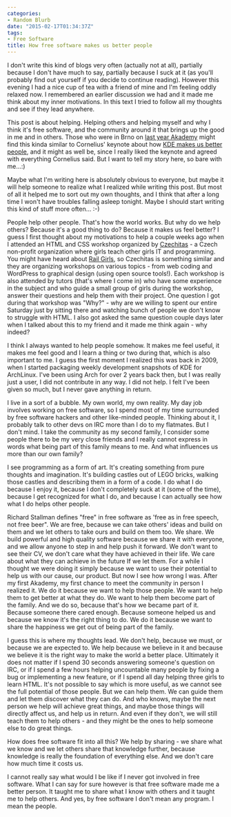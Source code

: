 ```yaml
---
categories:
- Random Blurb
date: "2015-02-17T01:34:37Z"
tags:
- Free Software
title: How free software makes us better people
---
```


I don't write this kind of blogs very often (actually not at all), partially because I don't have much to say, partially because I suck at it (as you'll probably find out yourself if you decide to continue reading). However this evening I had a nice cup of tea with a friend of mine and I'm feeling oddly relaxed now. I remembered an earlier discussion we had and it made me think about my inner motivations. In this text I tried to follow all my thoughts and see if they lead anywhere.

This post is about helping. Helping others and helping myself and why I think it's free software, and the community around it that brings up the good in me and in others. Those who were in Brno on [last year Akademy](http://akademy.kde.org/2014) might find this kinda similar to Cornelius' keynote about how [KDE makes us better people](https://conf.kde.org/en/Akademy2014/public/events/179), and it might as well be, since I really liked the keynote and agreed with everything Cornelius said. But I want to tell my story here, so bare with me...:)

Maybe what I'm writing here is absolutely obvious to everyone, but maybe it will help someone to realize what I realized while writing this post. But most of all it helped me to sort out my own thoughts, and I think that after a long time I won't have troubles falling asleep tonight. Maybe I should start writing this kind of stuff more often... :-)

People help other people. That's how the world works. But why do we help others? Because it's a good thing to do? Because it makes us feel better? I guess I first thought about my motivations to help a couple weeks ago when I attended an HTML and CSS workshop organized by [Czechitas](http://www.czechitas.cz/) - a Czech non-profit organization where girls teach other girls IT and programming. You might have heard about [Rail Girls](http://railsgirls.com/), so Czechitas is something similar and they are organizing workshops on various topics - from web coding and WordPress to graphical design (using open source tools!). Each workshop is also attended by tutors (that's where I come in) who have some experience in the subject and who guide a small group of girls during the workshop, answer their questions and help them with their project. One question I got during that workshop was "Why?" - why are we willing to spent our entire Saturday just by sitting there and watching bunch of people we don't know to struggle with HTML. I also got asked the same question couple days later when I talked about this to my friend and it made me think again - why indeed?

I think I always wanted to help people somehow. It makes me feel useful, it makes me feel good and I learn a thing or two during that, which is also important to me. I guess the first moment I realized this was back in 2009, when I started packaging weekly development snapshots of KDE for ArchLinux. I've been using Arch for over 2 years back then, but I was really just a user, I did not contribute in any way. I did not help. I felt I've been given so much, but I never gave anything in return.

I live in a sort of a bubble. My own world, my own reality. My day job involves working on free software, so I spend most of my time surrounded by free software hackers and other like-minded people. Thinking about it, I probably talk to other devs on IRC more than I do to my flatmates. But I don't mind. I take the community as my second family, I consider some people there to be my very close friends and I really cannot express in words what being part of this family means to me. And what influences us more than our own family?

I see programming as a form of art. It's creating something from pure thoughts and imagination. It's building castles out of LEGO bricks, walking those castles and describing them in a form of a code. I do what I do because I enjoy it, because I don't completely suck at it (some of the time), because I get recognized for what I do, and because I can actually see how what I do helps other people.

Richard Stallman defines "free" in free software as 'free as in free speech, not free beer". We are free, because we can take others' ideas and build on them and we let others to take ours and build on them too. We share. We build powerful and high quality software because we share it with everyone, and we allow anyone to step in and help push it forward. We don't want to see their CV, we don't care what they have achieved in their life. We care about what they can achieve in the future If we let them. For a while I thought we were doing it simply because we want to use their potential to help us with our cause, our product. But now I see how wrong I was. After my first Akademy, my first chance to meet the community in person I realized it. We do it because we want to help those people. We want to help them to get better at what they do. We want to help them become part of the family. And we do so, because that's how we became part of it. Because someone there cared enough. Because someone helped us and because we know it's the right thing to do. We do it because we want to share the happiness we get out of being part of the family.

I guess this is where my thoughts lead. We don't help, because we must, or because we are expected to. We help because we believe in it and because we believe it is the right way to make the world a better place. Ultimately it does not matter if I spend 30 seconds answering someone's question on IRC, or if I spend a few hours helping uncountable many people by fixing a bug or implementing a new feature, or if I spend all day helping three girls to learn HTML. It's not possible to say which is more useful, as we cannot see the full potential of those people. But we can help them. We can guide them and let them discover what they can do. And who knows, maybe the next person we help will achieve great things, and maybe those things will directly affect us, and help us in return. And even if they don't, we will still teach them to help others - and they might be the ones to help someone else to do great things.

How does free software fit into all this? We help by sharing - we share what we know and we let others share that knowledge further, because knowledge is really the foundation of everything else. And we don't care how much time it costs us.

I cannot really say what would I be like if I never got involved in free software. What I can say for sure however is that free software made me a better person. It taught me to share what I know with others and it taught me to help others. And yes, by free software I don't mean any program. I mean the people.
